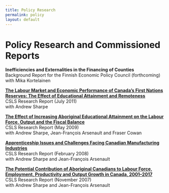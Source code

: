 ```yaml
---
title: Policy Research
permalink: policy
layout: default
---
```


# Policy Research and Commissioned Reports

**Inefficiencies and Externalities in the Financing of Counties**  
Background Report for the Finnish Economic Policy Council (forthcoming)  
with Mika Kortelainen

[**The Labour Market and Economic Performance of Canada’s First Nations Reserves: The Effect of Educational Attainment and Remoteness**](http://csls.ca/reports/csls2011-05.pdf)  
CSLS Research Report (July 2011)  
with Andrew Sharpe  

[**The Effect of Increasing Aboriginal Educational Attainment on the Labour Force, Output and the Fiscal Balance**](http://www.csls.ca/reports/csls2009-3.pdf)  
CSLS Research Report (May 2009)  
with Andrew Sharpe, Jean-François Arsenault and Fraser Cowan

[**Apprenticeship Issues and Challenges Facing Canadian Manufacturing Industries**](http://www.csls.ca/reports/csls2008-2.pdf)  
CSLS Research Report (February 2008)  
with Andrew Sharpe and Jean-François Arsenault  

[**The Potential Contribution of Aboriginal Canadians to Labour Force, Employment, Productivity and Output Growth in Canada, 2001–2017**](http://www.csls.ca/reports/csls2007-04.PDF)   
CSLS Research Report (November 2007)  
with Andrew Sharpe and Jean-François Arsenault

